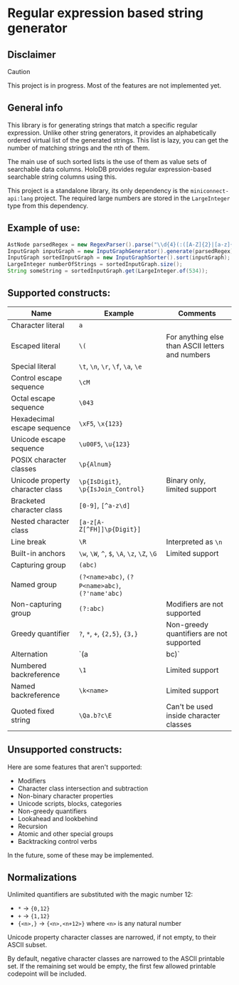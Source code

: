 # Regular expression based string generator

## Disclaimer

> [!CAUTION]
> This project is in progress. Most of the features are not implemented yet.

## General info

This library is for generating strings that match a specific regular expression.
Unlike other string generators, it provides an alphabetically ordered virtual list of the generated strings.
This list is lazy, you can get the number of matching strings and the nth of them.

The main use of such sorted lists is the use of them as value sets of searchable data columns.
HoloDB provides regular expression-based searchable string columns using this.

This project is a standalone library,
its only dependency is the `miniconnect-api:lang` project.
The required large numbers are stored in the `LargeInteger` type from this dependency.

## Example of use:

```java
AstNode parsedRegex = new RegexParser().parse("\\d{4}(:([A-Z]{2}|[a-z]{3}))?");
InputGraph inputGraph = new InputGraphGenerator().generate(parsedRegex);
InputGraph sortedInputGraph = new InputGraphSorter().sort(inputGraph);
LargeInteger numberOfStrings = sortedInputGraph.size();
String someString = sortedInputGraph.get(LargeInteger.of(534));
```

## Supported constructs:

| Name | Example | Comments |
| ---- | ------- | -------- |
| Character literal | `a` | |
| Escaped literal | `\(` | For anything else than ASCII letters and numbers |
| Special literal | `\t`, `\n`, `\r`, `\f`, `\a`, `\e` | |
| Control escape sequence | `\cM` | |
| Octal escape sequence | `\043` | |
| Hexadecimal escape sequence | `\xF5`, `\x{123}` | |
| Unicode escape sequence | `\u00F5`, `\u{123}` | |
| POSIX character classes | `\p{Alnum}` | |
| Unicode property character class | `\p{IsDigit}`, `\p{IsJoin_Control}` | Binary only, limited support |
| Bracketed character class | `[0-9]`, `[^a-z\d]` | |
| Nested character class | `[a-z[A-Z[^FH]]\p{Digit}]` | |
| Line break | `\R` | Interpreted as `\n` |
| Built-in anchors | `\w`, `\W`, `^`, `$`, `\A`, `\z`, `\Z`, `\G` | Limited support |
| Capturing group | `(abc)` |  |
| Named group | `(?<name>abc)`, `(?P<name>abc)`, `(?'name'abc)` | |
| Non-capturing group | `(?:abc)` | Modifiers are not supported |
| Greedy quantifier | `?`, `*`, `+`, `{2,5}`, `{3,}` | Non-greedy quantifiers are not supported |
| Alternation | `(a|bc)` | |
| Numbered backreference | `\1` | Limited support |
| Named backreference | `\k<name>` | Limited support |
| Quoted fixed string | `\Qa.b?c\E` | Can't be used inside character classes |

## Unsupported constructs:

Here are some features that aren't supported:

- Modifiers
- Character class intersection and subtraction
- Non-binary character properties
- Unicode scripts, blocks, categories
- Non-greedy quantifiers
- Lookahead and lookbehind
- Recursion
- Atomic and other special groups
- Backtracking control verbs

In the future, some of these may be implemented.

## Normalizations

Unlimited quantifiers are substituted with the magic number 12:

- `*` &rarr; `{0,12}`
- `+` &rarr; `{1,12}`
- `{<n>,}` &rarr; `{<n>,<n+12>}` where `<n>` is any natural number

Unicode property character classes are narrowed, if not empty, to their ASCII subset.

By default, negative character classes are narrowed to the ASCII printable set.
If the remaining set would be empty, the first few allowed printable codepoint will be included.
